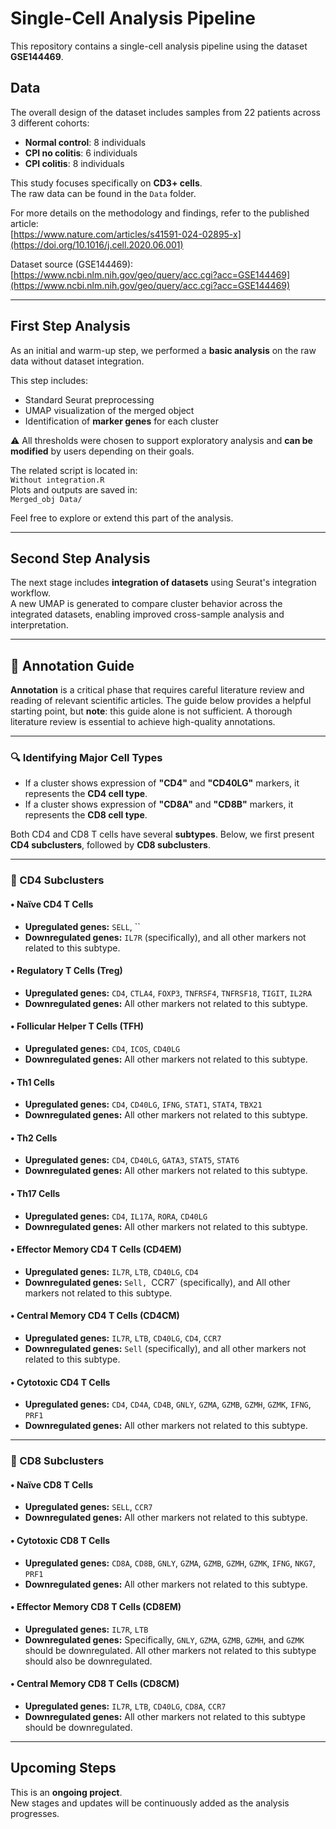 # Single-Cell Analysis Pipeline
This repository contains a single-cell analysis pipeline using the dataset **GSE144469**.

## Data

The overall design of the dataset includes samples from 22 patients across 3 different cohorts:
- **Normal control**: 8 individuals  
- **CPI no colitis**: 6 individuals  
- **CPI colitis**: 8 individuals  

This study focuses specifically on **CD3+ cells**.  
The raw data can be found in the `Data` folder.

For more details on the methodology and findings, refer to the published article:  
[https://www.nature.com/articles/s41591-024-02895-x](https://doi.org/10.1016/j.cell.2020.06.001)

Dataset source (GSE144469):  
[https://www.ncbi.nlm.nih.gov/geo/query/acc.cgi?acc=GSE144469](https://www.ncbi.nlm.nih.gov/geo/query/acc.cgi?acc=GSE144469)

---

## First Step Analysis
As an initial and warm-up step, we performed a **basic analysis** on the raw data without dataset integration.  

This step includes:
- Standard Seurat preprocessing  
- UMAP visualization of the merged object  
- Identification of **marker genes** for each cluster

⚠️ All thresholds were chosen to support exploratory analysis and **can be modified** by users depending on their goals.

The related script is located in:  
`Without integration.R`  
Plots and outputs are saved in:  
`Merged_obj Data/`

Feel free to explore or extend this part of the analysis.

---

## Second Step Analysis
The next stage includes **integration of datasets** using Seurat's integration workflow.  
A new UMAP is generated to compare cluster behavior across the integrated datasets, enabling improved cross-sample analysis and interpretation.

---
## 🧬 Annotation Guide

**Annotation** is a critical phase that requires careful literature review and reading of relevant scientific articles. The guide below provides a helpful starting point, but **note**: this guide alone is not sufficient. A thorough literature review is essential to achieve high-quality annotations.

---

### 🔍 Identifying Major Cell Types

- If a cluster shows expression of **"CD4"** and **"CD40LG"** markers, it represents the **CD4 cell type**.
- If a cluster shows expression of **"CD8A"** and **"CD8B"** markers, it represents the **CD8 cell type**.

Both CD4 and CD8 T cells have several **subtypes**. Below, we first present **CD4 subclusters**, followed by **CD8 subclusters**.

---

### 🧪 CD4 Subclusters

#### • Naïve CD4 T Cells
- **Upregulated genes:** `SELL`, ``  
- **Downregulated genes:** `IL7R` (specifically), and all other markers not related to this subtype.

#### • Regulatory T Cells (Treg)
- **Upregulated genes:** `CD4`, `CTLA4`, `FOXP3`, `TNFRSF4`, `TNFRSF18`, `TIGIT`, `IL2RA`  
- **Downregulated genes:** All other markers not related to this subtype.

#### • Follicular Helper T Cells (TFH)
- **Upregulated genes:** `CD4`, `ICOS`, `CD40LG`  
- **Downregulated genes:** All other markers not related to this subtype.

#### • Th1 Cells
- **Upregulated genes:** `CD4`, `CD40LG`, `IFNG`, `STAT1`, `STAT4`, `TBX21`  
- **Downregulated genes:** All other markers not related to this subtype.

#### • Th2 Cells
- **Upregulated genes:** `CD4`, `CD40LG`, `GATA3`, `STAT5`, `STAT6`  
- **Downregulated genes:** All other markers not related to this subtype.

#### • Th17 Cells
- **Upregulated genes:** `CD4`, `IL17A`, `RORA`, `CD40LG`  
- **Downregulated genes:** All other markers not related to this subtype.

#### • Effector Memory CD4 T Cells (CD4EM)
- **Upregulated genes:** `IL7R`, `LTB`, `CD40LG`, `CD4`  
- **Downregulated genes:** `Sell, `CCR7` (specifically), and All other markers not related to this subtype.

#### • Central Memory CD4 T Cells (CD4CM)
- **Upregulated genes:** `IL7R`, `LTB`, `CD40LG`, `CD4`, `CCR7`  
- **Downregulated genes:** `Sell` (specifically), and all other markers not related to this subtype.

#### • Cytotoxic CD4 T Cells
- **Upregulated genes:** `CD4`, `CD4A`, `CD4B`, `GNLY`, `GZMA`, `GZMB`, `GZMH`, `GZMK`, `IFNG`, `PRF1`  
- **Downregulated genes:** All other markers not related to this subtype.

---

### 🧪 CD8 Subclusters

#### • Naïve CD8 T Cells
- **Upregulated genes:** `SELL`, `CCR7`  
- **Downregulated genes:** All other markers not related to this subtype.

#### • Cytotoxic CD8 T Cells
- **Upregulated genes:** `CD8A`, `CD8B`, `GNLY`, `GZMA`, `GZMB`, `GZMH`, `GZMK`, `IFNG`, `NKG7`, `PRF1`  
- **Downregulated genes:** All other markers not related to this subtype.

#### • Effector Memory CD8 T Cells (CD8EM)
- **Upregulated genes:** `IL7R`, `LTB`  
- **Downregulated genes:** Specifically, `GNLY`, `GZMA`, `GZMB`, `GZMH`, and `GZMK` should be downregulated. All other markers not related to this subtype should also be downregulated.

#### • Central Memory CD8 T Cells (CD8CM)
- **Upregulated genes:** `IL7R`, `LTB`, `CD40LG`, `CD8A`, `CCR7`  
- **Downregulated genes:** All other markers not related to this subtype should be downregulated.
---

## Upcoming Steps
This is an **ongoing project**.  
New stages and updates will be continuously added as the analysis progresses.
